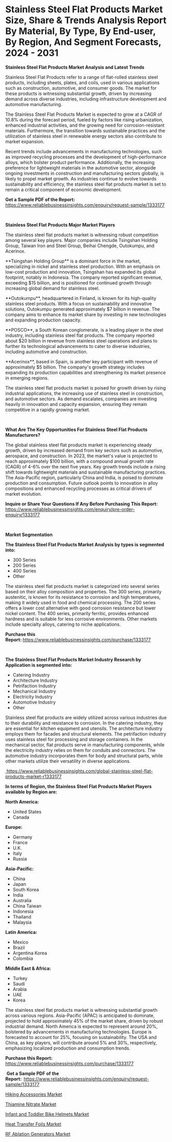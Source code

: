 <p><h1>Stainless Steel Flat Products Market Size, Share & Trends Analysis Report By Material, By Type, By End-user, By Region, And Segment Forecasts, 2024 - 2031</h1></p><p><strong>Stainless Steel Flat Products Market Analysis and Latest Trends</strong></p>
<p><p>Stainless Steel Flat Products refer to a range of flat-rolled stainless steel products, including sheets, plates, and coils, used in various applications such as construction, automotive, and consumer goods. The market for these products is witnessing substantial growth, driven by increasing demand across diverse industries, including infrastructure development and automotive manufacturing. </p><p>The Stainless Steel Flat Products Market is expected to grow at a CAGR of 10.8% during the forecast period, fueled by factors like rising urbanization, enhanced industrial activities, and the growing need for corrosion-resistant materials. Furthermore, the transition towards sustainable practices and the utilization of stainless steel in renewable energy sectors also contribute to market expansion. </p><p>Recent trends include advancements in manufacturing technologies, such as improved recycling processes and the development of high-performance alloys, which bolster product performance. Additionally, the increasing preference for lightweight materials in the automotive sector, alongside ongoing investments in construction and manufacturing sectors globally, is likely to propel market growth. As industries continue to evolve towards sustainability and efficiency, the stainless steel flat products market is set to remain a critical component of economic development.</p></p>
<p><strong>Get a Sample PDF of the Report:&nbsp;</strong> <a href="https://www.reliablebusinessinsights.com/enquiry/request-sample/1333177?utm_campaign=96&utm_medium=2&utm_source=Github&utm_content=ia&utm_term=11122024&utm_id=stainless-steel-flat-products">https://www.reliablebusinessinsights.com/enquiry/request-sample/1333177</a></p>
<p>&nbsp;</p>
<p><strong>Stainless Steel Flat Products Major Market Players</strong></p>
<p><p>The stainless steel flat products market is witnessing robust competition among several key players. Major companies include Tsingshan Holding Group, Taiwan Iron and Steel Group, Beihai Chengde, Outokumpu, and Acerinox. </p><p>**Tsingshan Holding Group** is a dominant force in the market, specializing in nickel and stainless steel production. With an emphasis on low-cost production and innovation, Tsingshan has expanded its global footprint, notably in Indonesia. The company reported significant revenue, exceeding $15 billion, and is positioned for continued growth through increasing global demand for stainless steel.</p><p>**Outokumpu**, headquartered in Finland, is known for its high-quality stainless steel products. With a focus on sustainability and innovative solutions, Outokumpu generated approximately $7 billion in revenue. The company aims to enhance its market share by investing in new technologies and expanding production capacity.</p><p>**POSCO**, a South Korean conglomerate, is a leading player in the steel industry, including stainless steel flat products. The company reported about $20 billion in revenue from stainless steel operations and plans to further its technological advancements to cater to diverse industries, including automotive and construction.</p><p>**Acerinox**, based in Spain, is another key participant with revenue of approximately $5 billion. The company's growth strategy includes expanding its production capabilities and strengthening its market presence in emerging regions.</p><p>The stainless steel flat products market is poised for growth driven by rising industrial applications, the increasing use of stainless steel in construction, and automotive sectors. As demand escalates, companies are investing heavily in innovation and capacity expansion, ensuring they remain competitive in a rapidly growing market.</p></p>
<p>&nbsp;</p>
<p><strong>What Are The Key Opportunities For Stainless Steel Flat Products Manufacturers?</strong></p>
<p><p>The global stainless steel flat products market is experiencing steady growth, driven by increased demand from key sectors such as automotive, aerospace, and construction. In 2023, the market's value is projected to reach approximately $100 billion, with a compound annual growth rate (CAGR) of 4-6% over the next five years. Key growth trends include a rising shift towards lightweight materials and sustainable manufacturing practices. The Asia-Pacific region, particularly China and India, is poised to dominate production and consumption. Future outlook points to innovation in alloy compositions and enhanced recycling processes as critical drivers of market evolution.</p></p>
<p><strong>Inquire or Share Your Questions If Any Before Purchasing This Report:</strong> <a href="https://www.reliablebusinessinsights.com/enquiry/pre-order-enquiry/1333177?utm_campaign=96&utm_medium=2&utm_source=Github&utm_content=ia&utm_term=11122024&utm_id=stainless-steel-flat-products">https://www.reliablebusinessinsights.com/enquiry/pre-order-enquiry/1333177</a></p>
<p>&nbsp;</p>
<p><strong>Market Segmentation</strong></p>
<p><strong>The Stainless Steel Flat Products Market Analysis by types is segmented into:</strong></p>
<p><ul><li>300 Series</li><li>200 Series</li><li>400 Series</li><li>Other</li></ul></p>
<p><p>The stainless steel flat products market is categorized into several series based on their alloy composition and properties. The 300 series, primarily austenitic, is known for its resistance to corrosion and high temperatures, making it widely used in food and chemical processing. The 200 series offers a lower cost alternative with good corrosion resistance but lower nickel content. The 400 series, primarily ferritic, provides enhanced hardness and is suitable for less corrosive environments. Other markets include specialty alloys, catering to niche applications.</p></p>
<p><strong>Purchase this Report:&nbsp;</strong><a href="https://www.reliablebusinessinsights.com/purchase/1333177?utm_campaign=96&utm_medium=2&utm_source=Github&utm_content=ia&utm_term=11122024&utm_id=stainless-steel-flat-products">https://www.reliablebusinessinsights.com/purchase/1333177</a></p>
<p>&nbsp;</p>
<p><strong>The Stainless Steel Flat Products Market Industry Research by Application is segmented into:</strong></p>
<p><ul><li>Catering Industry</li><li>Architecture Industry</li><li>Petrifaction Industry</li><li>Mechanical Industry</li><li>Electricity Industry</li><li>Automotive Industry</li><li>Other</li></ul></p>
<p><p>Stainless steel flat products are widely utilized across various industries due to their durability and resistance to corrosion. In the catering industry, they are essential for kitchen equipment and utensils. The architecture industry employs them for facades and structural elements. The petrifaction industry uses stainless steel for processing and storage containers. In the mechanical sector, flat products serve in manufacturing components, while the electricity industry relies on them for conduits and connectors. The automotive industry incorporates them for body and structural parts, while other markets utilize their versatility in diverse applications.</p></p>
<p><a href="https://www.reliablebusinessinsights.com/global-stainless-steel-flat-products-market-r1333177?utm_campaign=96&utm_medium=2&utm_source=Github&utm_content=ia&utm_term=11122024&utm_id=stainless-steel-flat-products">&nbsp;https://www.reliablebusinessinsights.com/global-stainless-steel-flat-products-market-r1333177</a></p>
<p><strong>In terms of Region, the Stainless Steel Flat Products Market Players available by Region are:</strong></p>
<p>
    <p> <strong> North America: </strong>
        <ul>
            <li>United States</li>
            <li>Canada</li>
        </ul>
        </p> 
    <p> <strong> Europe: </strong>
        <ul>
            <li>Germany</li>
            <li>France</li>
            <li>U.K.</li>
            <li>Italy</li>
            <li>Russia</li>
        </ul>
        </p> 
    <p> <strong> Asia-Pacific: </strong>
        <ul>
            <li>China</li>
            <li>Japan</li>
            <li>South Korea</li>
            <li>India</li>
            <li>Australia</li>
            <li>China Taiwan</li>
            <li>Indonesia</li>
            <li>Thailand</li>
            <li>Malaysia</li>
        </ul>
        </p> 
    <p> <strong> Latin America: </strong>
        <ul>
            <li>Mexico</li>
            <li>Brazil</li>
            <li>Argentina Korea</li>
            <li>Colombia</li>
        </ul>
        </p> 
    <p> <strong> Middle East & Africa: </strong>
        <ul>
            <li>Turkey</li>
            <li>Saudi</li>
            <li>Arabia</li>
            <li>UAE</li>
            <li>Korea</li>
        </ul>
    </p>
    </p>
<p><p>The stainless steel flat products market is witnessing substantial growth across various regions. Asia-Pacific (APAC) is anticipated to dominate, projected to hold approximately 45% of the market share, driven by robust industrial demand. North America is expected to represent around 20%, bolstered by advancements in manufacturing technologies. Europe is forecasted to account for 25%, focusing on sustainability. The USA and China, as key players, will contribute around 5% and 30%, respectively, emphasizing localized production and consumption trends.</p></p>
<p><strong>Purchase this Report: </strong><a href="https://www.reliablebusinessinsights.com/purchase/1333177?utm_campaign=96&utm_medium=2&utm_source=Github&utm_content=ia&utm_term=11122024&utm_id=stainless-steel-flat-products">https://www.reliablebusinessinsights.com/purchase/1333177</a></p>
<p>&nbsp;<strong>Get a Sample PDF of the Report:&nbsp;&nbsp;</strong><a href="https://www.reliablebusinessinsights.com/enquiry/request-sample/1333177?utm_campaign=96&utm_medium=2&utm_source=Github&utm_content=ia&utm_term=11122024&utm_id=stainless-steel-flat-products">https://www.reliablebusinessinsights.com/enquiry/request-sample/1333177</a></p>
<p><strong></strong></p>
<p><p><a href="https://www.linkedin.com/pulse/hiking-accessories-market-insights-industry-developmen-karmark-eekgf?utm_campaign=96&utm_medium=2&utm_source=Github&utm_content=ia&utm_term=11122024&utm_id=stainless-steel-flat-products">Hiking Accessories Market</a></p><p><a href="https://www.linkedin.com/pulse/c-hannibex-sqmmf?utm_campaign=96&utm_medium=2&utm_source=Github&utm_content=ia&utm_term=11122024&utm_id=stainless-steel-flat-products">Thiamine Nitrate Market</a></p><p><a href="https://github.com/DianaWilson796/Market-Research-Report-List-1/blob/main/infant-and-toddler-bike-helmets-market.md?utm_campaign=96&utm_medium=2&utm_source=Github&utm_content=ia&utm_term=11122024&utm_id=stainless-steel-flat-products">Infant and Toddler Bike Helmets Market</a></p><p><a href="https://www.linkedin.com/pulse/heat-transfer-foils-market-global-share-ranking-overall-ywnmc?utm_campaign=96&utm_medium=2&utm_source=Github&utm_content=ia&utm_term=11122024&utm_id=stainless-steel-flat-products">Heat Transfer Foils Market</a></p><p><a href="https://github.com/luisem4tmccuan/Market-Research-Report-List-1/blob/main/rf-ablation-generators-market.md?utm_campaign=96&utm_medium=2&utm_source=Github&utm_content=ia&utm_term=11122024&utm_id=stainless-steel-flat-products">RF Ablation Generators Market</a></p></p>